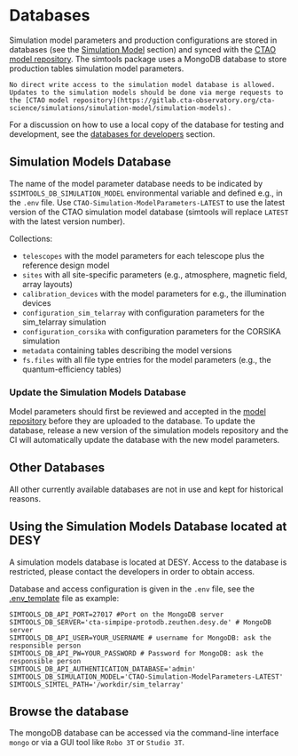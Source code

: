 # Databases

Simulation model parameters and production configurations are stored in databases (see the [Simulation Model](model_parameters.md#simulation-model) section) and synced with the [CTAO model repository](https://gitlab.cta-observatory.org/cta-science/simulations/simulation-model/simulation-models).
The simtools package uses a MongoDB database to store production tables simulation model parameters.

```{important}
No direct write access to the simulation model database is allowed.
Updates to the simulation models should be done via merge requests to the [CTAO model repository](https://gitlab.cta-observatory.org/cta-science/simulations/simulation-model/simulation-models).
```

For a discussion on how to use a local copy of the database for testing and development, see the [databases for developers](developer_guide/databases_for_developers.md) section.

## Simulation Models Database

The name of the model parameter database needs to be indicated by `$SIMTOOLS_DB_SIMULATION_MODEL` environmental variable and defined e.g., in the `.env` file. Use `CTAO-Simulation-ModelParameters-LATEST` to use the latest version of the CTAO simulation model database (simtools will replace `LATEST` with the latest version number).

Collections:

* `telescopes` with the model parameters for each telescope plus the reference design model
* `sites` with all site-specific parameters (e.g., atmosphere, magnetic field, array layouts)
* `calibration_devices` with the model parameters for e.g., the illumination devices
* `configuration_sim_telarray` with configuration parameters for the sim_telarray simulation
* `configuration_corsika` with configuration parameters for the CORSIKA simulation
* `metadata` containing tables describing the model versions
* `fs.files` with all file type entries for the model parameters (e.g., the quantum-efficiency tables)

### Update the Simulation Models Database

Model parameters should first be reviewed and accepted in the [model repository](https://gitlab.cta-observatory.org/cta-science/simulations/simulation-model/simulation-models) before they are uploaded to the database.
To update the database, release a new version of the simulation models repository and the CI will automatically update the database with the new model parameters.

## Other Databases

All other currently available databases are not in use and kept for historical reasons.

## Using the Simulation Models Database located at DESY

A simulation models database is located at DESY. Access to the database is restricted, please contact the developers in order to obtain access.

Database and access configuration is given in the `.env` file, see the [.env_template](../../.env_template) file as example:

```console
SIMTOOLS_DB_API_PORT=27017 #Port on the MongoDB server
SIMTOOLS_DB_SERVER='cta-simpipe-protodb.zeuthen.desy.de' # MongoDB server
SIMTOOLS_DB_API_USER=YOUR_USERNAME # username for MongoDB: ask the responsible person
SIMTOOLS_DB_API_PW=YOUR_PASSWORD # Password for MongoDB: ask the responsible person
SIMTOOLS_DB_API_AUTHENTICATION_DATABASE='admin'
SIMTOOLS_DB_SIMULATION_MODEL='CTAO-Simulation-ModelParameters-LATEST'
SIMTOOLS_SIMTEL_PATH='/workdir/sim_telarray'
```

## Browse the database

The mongoDB database can be accessed via the command-line interface `mongo` or via a GUI tool like `Robo 3T` or `Studio 3T`.
